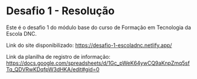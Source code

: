# Desafio 1 - Resolução
Este é o desafio 1 do módulo base do curso de Formação em Tecnologia da Escola DNC.

Link do site disponibilizado: https://desafio-1-escoladnc.netlify.app/

Link da planilha de registro de informação: https://docs.google.com/spreadsheets/d/1Gc_pWeK64ywCQ9aKnpZmq5sfTq_QDVRwKDqfpW3dHKA/edit#gid=0
